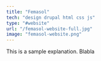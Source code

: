 ```yaml
---
title: "Femasol"
tech: "design drupal html css js"
type: "#website"
url: "/femasol-website-full.jpg"
image: "femasol-website.png"
---
```


This is a sample explanation. Blabla
